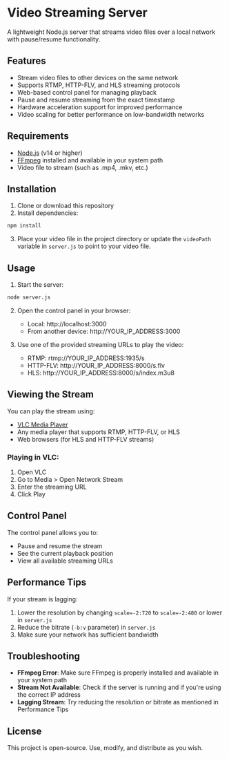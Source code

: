 # Video Streaming Server

A lightweight Node.js server that streams video files over a local network with pause/resume functionality.

## Features

- Stream video files to other devices on the same network
- Supports RTMP, HTTP-FLV, and HLS streaming protocols
- Web-based control panel for managing playback
- Pause and resume streaming from the exact timestamp
- Hardware acceleration support for improved performance
- Video scaling for better performance on low-bandwidth networks

## Requirements

- [Node.js](https://nodejs.org/) (v14 or higher)
- [FFmpeg](https://ffmpeg.org/download.html) installed and available in your system path
- Video file to stream (such as .mp4, .mkv, etc.)

## Installation

1. Clone or download this repository
2. Install dependencies:

```bash
npm install
```

3. Place your video file in the project directory or update the `videoPath` variable in `server.js` to point to your video file.

## Usage

1. Start the server:

```bash
node server.js
```

2. Open the control panel in your browser:

   - Local: http://localhost:3000
   - From another device: http://YOUR_IP_ADDRESS:3000

3. Use one of the provided streaming URLs to play the video:
   - RTMP: rtmp://YOUR_IP_ADDRESS:1935/s
   - HTTP-FLV: http://YOUR_IP_ADDRESS:8000/s.flv
   - HLS: http://YOUR_IP_ADDRESS:8000/s/index.m3u8

## Viewing the Stream

You can play the stream using:

- [VLC Media Player](https://www.videolan.org/vlc/)
- Any media player that supports RTMP, HTTP-FLV, or HLS
- Web browsers (for HLS and HTTP-FLV streams)

### Playing in VLC:

1. Open VLC
2. Go to Media > Open Network Stream
3. Enter the streaming URL
4. Click Play

## Control Panel

The control panel allows you to:

- Pause and resume the stream
- See the current playback position
- View all available streaming URLs

## Performance Tips

If your stream is lagging:

1. Lower the resolution by changing `scale=-2:720` to `scale=-2:480` or lower in `server.js`
2. Reduce the bitrate (`-b:v` parameter) in `server.js`
3. Make sure your network has sufficient bandwidth

## Troubleshooting

- **FFmpeg Error**: Make sure FFmpeg is properly installed and available in your system path
- **Stream Not Available**: Check if the server is running and if you're using the correct IP address
- **Lagging Stream**: Try reducing the resolution or bitrate as mentioned in Performance Tips

## License

This project is open-source. Use, modify, and distribute as you wish.
